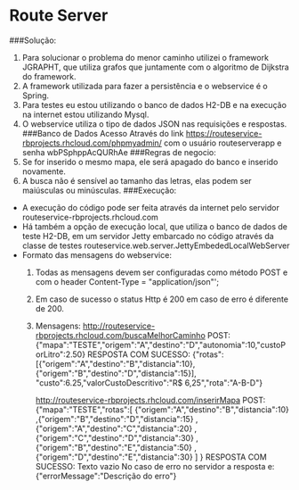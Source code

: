 Route Server
============
###Solução:
   1. Para solucionar o problema do menor caminho 
   utilizei o framework JGRAPHT, que utiliza grafos
   que juntamente com o algoritmo de Dijkstra do framework. 
   2. A framework utilizada para fazer a persistência e o webservice
   é o Spring.
   3.  Para testes eu estou utilizando o banco de dados H2-DB 
   e na execução na internet estou utilizando Mysql. 
   4.  O webservice utiliza o tipo de dados JSON nas requisições e respostas.    
###Banco de Dados Acesso
     Através do link https://routeservice-rbprojects.rhcloud.com/phpmyadmin/
     com o usuário routeserverapp e senha wbPSphppAcQURhAe
###Regras de negocio:
  1. Se for inserido o mesmo mapa, ele será apagado do banco e inserido novamente.
  2. A busca não é sensível ao tamanho das letras, elas podem ser maiúsculas ou minúsculas.
###Execução:  
  - A execução do código pode ser feita através da internet  pelo servidor routeservice-rbprojects.rhcloud.com
  - Há também a opção de execução local, que utiliza o banco de dados de teste H2-DB, em um servidor Jetty embarcado no código
     através da classe de testes routeservice.web.server.JettyEmbededLocalWebServer   
  - Formato das mensagens do webservice:
       1. Todas as mensagens devem ser configuradas como método POST e  com o header Content-Type = "application/json"';      
       2. Em caso de sucesso o status Http é 200 em caso de erro é diferente de 200.
       3. Mensagens:
	       http://routeservice-rbprojects.rhcloud.com/buscaMelhorCaminho
		   POST: 
		   {"mapa":"TESTE","origem":"A","destino":"D","autonomia":10,"custoPorLitro":2.50}
		   RESPOSTA COM SUCESSO:
		  {"rotas":[{"origem":"A","destino":"B","distancia":10},
		  {"origem":"B","destino":"D","distancia":15}],
		  "custo":6.25,"valorCustoDescritivo":"R$ 6,25","rota":"A-B-D"}
		   
		   http://routeservice-rbprojects.rhcloud.com/inserirMapa
		   POST: 
		   {"mapa":"TESTE","rotas":[
			 {"origem":"A","destino":"B","distancia":10}
			,{"origem":"B","destino":"D","distancia":15}
			,{"origem":"A","destino":"C","distancia":20}
			,{"origem":"C","destino":"D","distancia":30}
			,{"origem":"B","destino":"E","distancia":50}
			,{"origem":"D","destino":"E","distancia":30}
			]
			}
			RESPOSTA COM SUCESSO: Texto vazio
	        	No caso de erro no servidor a resposta e:
			{"errorMessage":"Descrição do erro"}

  
